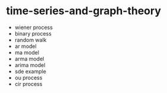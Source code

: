 # time-series-and-graph-theory
- wiener process <br>
- binary process <br>
- random walk <br>
- ar model <br>
- ma model <br>
- arma model <br>
- arima model <br>
- sde example <br>
- ou process <br>
- cir process <br>
